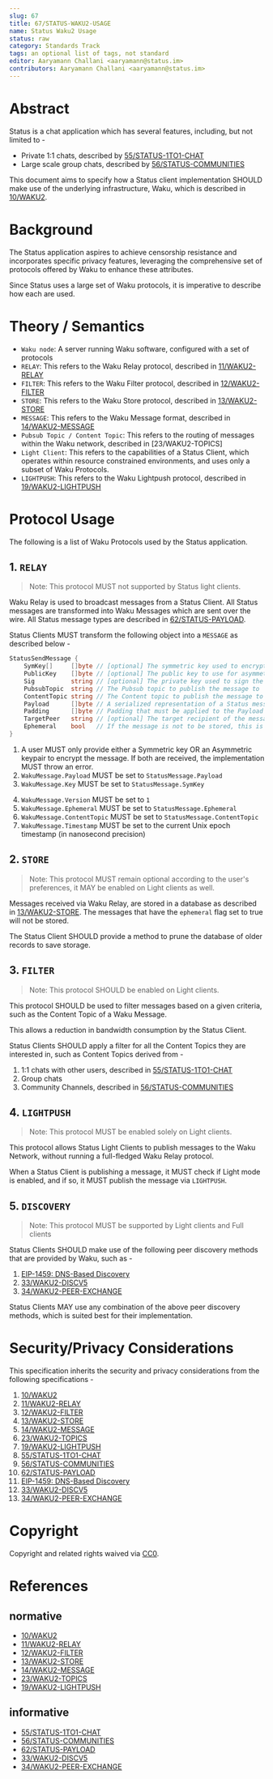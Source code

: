 ```yaml
---
slug: 67
title: 67/STATUS-WAKU2-USAGE
name: Status Waku2 Usage
status: raw
category: Standards Track
tags: an optional list of tags, not standard
editor: Aaryamann Challani <aaryamann@status.im>
contributors: Aaryamann Challani <aaryamann@status.im>
---
```


# Abstract

Status is a chat application which has several features, including, but not limited to -
- Private 1:1 chats, described by [55/STATUS-1TO1-CHAT](/spec/55)
- Large scale group chats, described by [56/STATUS-COMMUNITIES](/spec/56)

This document aims to specify how a Status client implementation SHOULD make use of the underlying infrastructure, 
Waku, which is described in [10/WAKU2](/spec/10).

# Background 

The Status application aspires to achieve censorship resistance and incorporates specific privacy features, 
leveraging the comprehensive set of protocols offered by Waku to enhance these attributes.

Since Status uses a large set of Waku protocols, 
it is imperative to describe how each are used. 

# Theory / Semantics

- `Waku node`: A server running Waku software, 
configured with a set of protocols
- `RELAY`: This refers to the Waku Relay protocol, 
described in [11/WAKU2-RELAY](/spec/11)
- `FILTER`: This refers to the Waku Filter protocol, 
described in [12/WAKU2-FILTER](/spec/12)
- `STORE`: This refers to the Waku Store protocol, 
described in [13/WAKU2-STORE](/spec/13)
- `MESSAGE`: This refers to the Waku Message format, 
described in [14/WAKU2-MESSAGE](/spec/14)
- `Pubsub Topic / Content Topic`: This refers to the routing of messages within the Waku network, 
described in [23/WAKU2-TOPICS]
- `Light Client`: This refers to the capabilities of a Status Client, 
which operates within resource constrained environments,
and uses only a subset of Waku Protocols.
- `LIGHTPUSH`: This refers to the Waku Lightpush protocol,
described in [19/WAKU2-LIGHTPUSH](/spec/19)

# Protocol Usage

The following is a list of Waku Protocols used by the Status application.


## 1. `RELAY`

> Note: This protocol MUST not supported by Status light clients.

Waku Relay is used to broadcast messages from a Status Client.
All Status messages are transformed into Waku Messages which are sent over the wire.
All Status message types are described in [62/STATUS-PAYLOAD](/spec/62).

Status Clients MUST transform the following object into a `MESSAGE` as described below -

```go
StatusSendMessage {
	SymKey[]     []byte // [optional] The symmetric key used to encrypt the message
	PublicKey    []byte // [optional] The public key to use for asymmetric encryption
	Sig          string // [optional] The private key used to sign the message
	PubsubTopic  string // The Pubsub topic to publish the message to     
	ContentTopic string // The Content topic to publish the message to
	Payload      []byte // A serialized representation of a Status message to be sent
	Padding      []byte // Padding that must be applied to the Payload
	TargetPeer   string // [optional] The target recipient of the message
	Ephemeral    bool   // If the message is not to be stored, this is set to `true` 
}
```

1. A user MUST only provide either a Symmetric key OR an Asymmetric keypair to encrypt the message.
If both are received, the implementation MUST throw an error.
2. `WakuMessage.Payload` MUST be set to `StatusMessage.Payload` 
3. `WakuMessage.Key` MUST be set to `StatusMessage.SymKey`
<!-- 
Curious about the key that is being set within the message here -
https://github.com/status-im/status-go/blob/dc6fe5613a0b59249b11d14477f581ed636a8153/wakuv2/api.go#L217-L219
are we sharing the symmetric key for each message?
-->
4. `WakuMessage.Version` MUST be set to `1`
5. `WakuMessage.Ephemeral` MUST be set to `StatusMessage.Ephemeral`
6. `WakuMessage.ContentTopic` MUST be set to `StatusMessage.ContentTopic`
7. `WakuMessage.Timestamp` MUST be set to the current Unix epoch timestamp (in nanosecond precision)

## 2. `STORE`

> Note: This protocol MUST remain optional according to the user's preferences,
it MAY be enabled on Light clients as well.

Messages received via Waku Relay, are stored in a database as described in [13/WAKU2-STORE](/spec/13).
The messages that have the `ephemeral` flag set to true will not be stored.

The Status Client SHOULD provide a method to prune the database of older records to save storage.

## 3. `FILTER`

> Note: This protocol SHOULD be enabled on Light clients.

This protocol SHOULD be used to filter messages based on a given criteria, such as the Content Topic of a Waku Message.

This allows a reduction in bandwidth consumption by the Status Client.

Status Clients SHOULD apply a filter for all the Content Topics they are interested in, 
such as Content Topics derived from -
1. 1:1 chats with other users, described in [55/STATUS-1TO1-CHAT](/spec/55)
2. Group chats
3. Community Channels, described in [56/STATUS-COMMUNITIES](/spec/56)

## 4. `LIGHTPUSH`

> Note: This protocol MUST be enabled solely on Light clients.

This protocol allows Status Light Clients to publish messages to the Waku Network,
without running a full-fledged Waku Relay protocol.

When a Status Client is publishing a message, 
it MUST check if Light mode is enabled,
and if so, it MUST publish the message via `LIGHTPUSH`.

## 5. `DISCOVERY`

> Note: This protocol MUST be supported by Light clients and Full clients

Status Clients SHOULD make use of the following peer discovery methods that are provided by Waku,
such as -

1. [EIP-1459: DNS-Based Discovery](https://eips.ethereum.org/EIPS/eip-1459)
2. [33/WAKU2-DISCV5](/spec/33)
3. [34/WAKU2-PEER-EXCHANGE](/spec/34)

Status Clients MAY use any combination of the above peer discovery methods, 
which is suited best for their implementation.

# Security/Privacy Considerations

This specification inherits the security and privacy considerations from the following specifications -

1. [10/WAKU2](/spec/10)
2. [11/WAKU2-RELAY](/spec/11)
3. [12/WAKU2-FILTER](/spec/12)
4. [13/WAKU2-STORE](/spec/13)
5. [14/WAKU2-MESSAGE](/spec/14)
6. [23/WAKU2-TOPICS](/spec/23)
7. [19/WAKU2-LIGHTPUSH](/spec/19)
8. [55/STATUS-1TO1-CHAT](/spec/55)
9. [56/STATUS-COMMUNITIES](/spec/56)
10. [62/STATUS-PAYLOAD](/spec/62)
11. [EIP-1459: DNS-Based Discovery](https://eips.ethereum.org/EIPS/eip-1459)
12. [33/WAKU2-DISCV5](/spec/33)
13. [34/WAKU2-PEER-EXCHANGE](/spec/34)

# Copyright

Copyright and related rights waived via [CC0](https://creativecommons.org/publicdomain/zero/1.0/).

# References

## normative

- [10/WAKU2](/spec/10)
- [11/WAKU2-RELAY](/spec/11)
- [12/WAKU2-FILTER](/spec/12)
- [13/WAKU2-STORE](/spec/13)
- [14/WAKU2-MESSAGE](/spec/14)
- [23/WAKU2-TOPICS](/spec/23)
- [19/WAKU2-LIGHTPUSH](/spec/19)

## informative
- [55/STATUS-1TO1-CHAT](/spec/55)
- [56/STATUS-COMMUNITIES](/spec/56)
- [62/STATUS-PAYLOAD](/spec/62)
- [33/WAKU2-DISCV5](/spec/33)
- [34/WAKU2-PEER-EXCHANGE](/spec/34)


